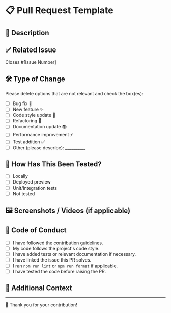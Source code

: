 # 📋 Pull Request Template

## 📌 Description

<!-- A clear and concise description of what this pull request does. -->
<!-- Mention if it's a bug fix, feature, enhancement, documentation change, etc. -->

## ✅ Related Issue

Closes #[Issue Number]  
<!-- Example: Closes #42 -->

## 🛠️ Type of Change

Please delete options that are not relevant and check the box(es):

- [ ] Bug fix 🐛
- [ ] New feature ✨
- [ ] Code style update 🎨
- [ ] Refactoring 🔨
- [ ] Documentation update 📚
- [ ] Performance improvement ⚡
- [ ] Test addition ✅
- [ ] Other (please describe): __________

## 🧪 How Has This Been Tested?

- [ ] Locally
- [ ] Deployed preview
- [ ] Unit/Integration tests
- [ ] Not tested

## 🖼️ Screenshots / Videos (if applicable)

<!-- Add before/after screenshots, GIFs, or Loom recordings if UI is changed or for better understanding -->

## 🧹 Code of Conduct

- [ ] I have followed the contribution guidelines.
- [ ] My code follows the project's code style.
- [ ] I have added tests or relevant documentation if necessary.
- [ ] I have linked the issue this PR solves.
- [ ] I ran `npm run lint` or `npm run format` if applicable.
- [ ] I have tested the code before raising the PR.

## 📎 Additional Context

<!-- Add any other context or information here that reviewers might need -->

---

🔗 Thank you for your contribution!

